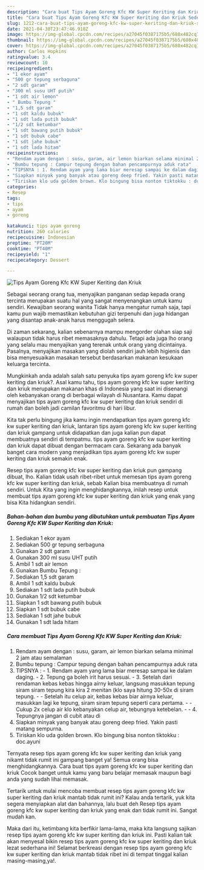 ```yaml
---
description: "Cara buat Tips Ayam Goreng Kfc KW Super Keriting dan Kriuk Sederhana dan Mudah Dibuat"
title: "Cara buat Tips Ayam Goreng Kfc KW Super Keriting dan Kriuk Sederhana dan Mudah Dibuat"
slug: 1212-cara-buat-tips-ayam-goreng-kfc-kw-super-keriting-dan-kriuk-sederhana-dan-mudah-dibuat
date: 2021-04-30T23:47:46.918Z
image: https://img-global.cpcdn.com/recipes/a27045f0387175b5/680x482cq70/tips-ayam-goreng-kfc-kw-super-keriting-dan-kriuk-foto-resep-utama.jpg
thumbnail: https://img-global.cpcdn.com/recipes/a27045f0387175b5/680x482cq70/tips-ayam-goreng-kfc-kw-super-keriting-dan-kriuk-foto-resep-utama.jpg
cover: https://img-global.cpcdn.com/recipes/a27045f0387175b5/680x482cq70/tips-ayam-goreng-kfc-kw-super-keriting-dan-kriuk-foto-resep-utama.jpg
author: Carlos Hopkins
ratingvalue: 3.4
reviewcount: 10
recipeingredient:
- "1 ekor ayam"
- "500 gr tepung serbaguna"
- "2 sdt garam"
- "300 ml susu UHT putih"
- "1 sdt air lemon"
- " Bumbu Tepung "
- "1,5 sdt garam"
- "1 sdt kaldu bubuk"
- "1 sdt lada putih bubuk"
- "1/2 sdt ketumbar"
- "1 sdt bawang putih bubuk"
- "1 sdt bubuk cabe"
- "1 sdt jahe bubuk"
- "1 sdt lada hitam"
recipeinstructions:
- "Rendam ayam dengan : susu, garam, air lemon biarkan selama minimal 2 jam atau semalaman"
- "Bumbu tepung : Campur tepung dengan bahan pencampurnya aduk rata"
- "TIPSNYA : 1. Rendam ayam yang lama biar meresap sampai ke dalam daging. 2. Tepung ga boleh irit harus sesuai. 3. Setelah dari rendaman kebas kebas hingga airny keluar, langsung masukkan tepung siram siram tepung kira kira 2 menitan (klo saya hitung 30-50x di siram tepung.  Setelah itu celup air, kebas kebas biar airnya keluar, masukkan lagi ke tepung, siram siram tepung seperti cara pertama.  Cukup 2x celup air klo kebanyakan celup air, tebungnya ketebelan.  4. Tepungnya jangan di cubit atau di"
- "Siapkan minyak yang banyak atau goreng deep fried. Yakin pasti matang sempurna."
- "Tiriskan klo uda golden brown. Klo bingung bisa nonton tiktokku : doc.ayuni"
categories:
- Resep
tags:
- tips
- ayam
- goreng

katakunci: tips ayam goreng 
nutrition: 260 calories
recipecuisine: Indonesian
preptime: "PT20M"
cooktime: "PT40M"
recipeyield: "1"
recipecategory: Dessert

---
```



![Tips Ayam Goreng Kfc KW Super Keriting dan Kriuk](https://img-global.cpcdn.com/recipes/a27045f0387175b5/680x482cq70/tips-ayam-goreng-kfc-kw-super-keriting-dan-kriuk-foto-resep-utama.jpg)

Sebagai seorang orang tua, menyajikan panganan sedap kepada orang tercinta merupakan suatu hal yang sangat menyenangkan untuk kamu sendiri. Kewajiban seorang  wanita Tidak hanya mengatur rumah saja, tapi kamu pun wajib memastikan kebutuhan gizi terpenuhi dan juga hidangan yang disantap anak-anak harus menggugah selera.

Di zaman  sekarang, kalian sebenarnya mampu mengorder olahan siap saji walaupun tidak harus ribet memasaknya dahulu. Tetapi ada juga lho orang yang selalu mau menyajikan yang terenak untuk orang yang dicintainya. Pasalnya, menyajikan masakan yang diolah sendiri jauh lebih higienis dan bisa menyesuaikan masakan tersebut berdasarkan makanan kesukaan keluarga tercinta. 



Mungkinkah anda adalah salah satu penyuka tips ayam goreng kfc kw super keriting dan kriuk?. Asal kamu tahu, tips ayam goreng kfc kw super keriting dan kriuk merupakan makanan khas di Indonesia yang saat ini disenangi oleh kebanyakan orang di berbagai wilayah di Nusantara. Kamu dapat menyajikan tips ayam goreng kfc kw super keriting dan kriuk sendiri di rumah dan boleh jadi camilan favoritmu di hari libur.

Kita tak perlu bingung jika kamu ingin mendapatkan tips ayam goreng kfc kw super keriting dan kriuk, lantaran tips ayam goreng kfc kw super keriting dan kriuk gampang untuk didapatkan dan juga kalian pun dapat membuatnya sendiri di tempatmu. tips ayam goreng kfc kw super keriting dan kriuk dapat dibuat dengan bermacam cara. Sekarang ada banyak banget cara modern yang menjadikan tips ayam goreng kfc kw super keriting dan kriuk semakin enak.

Resep tips ayam goreng kfc kw super keriting dan kriuk pun gampang dibuat, lho. Kalian tidak usah ribet-ribet untuk memesan tips ayam goreng kfc kw super keriting dan kriuk, sebab Kalian bisa membuatnya di rumah sendiri. Untuk Kita yang ingin menghidangkannya, inilah resep untuk membuat tips ayam goreng kfc kw super keriting dan kriuk yang enak yang bisa Kita hidangkan sendiri.

<!--inarticleads1-->

##### Bahan-bahan dan bumbu yang dibutuhkan untuk pembuatan Tips Ayam Goreng Kfc KW Super Keriting dan Kriuk:

1. Sediakan 1 ekor ayam
1. Sediakan 500 gr tepung serbaguna
1. Gunakan 2 sdt garam
1. Gunakan 300 ml susu UHT putih
1. Ambil 1 sdt air lemon
1. Gunakan  Bumbu Tepung :
1. Sediakan 1,5 sdt garam
1. Ambil 1 sdt kaldu bubuk
1. Sediakan 1 sdt lada putih bubuk
1. Gunakan 1/2 sdt ketumbar
1. Siapkan 1 sdt bawang putih bubuk
1. Siapkan 1 sdt bubuk cabe
1. Sediakan 1 sdt jahe bubuk
1. Gunakan 1 sdt lada hitam




<!--inarticleads2-->

##### Cara membuat Tips Ayam Goreng Kfc KW Super Keriting dan Kriuk:

1. Rendam ayam dengan : susu, garam, air lemon biarkan selama minimal 2 jam atau semalaman
1. Bumbu tepung : Campur tepung dengan bahan pencampurnya aduk rata
1. TIPSNYA : - 1. Rendam ayam yang lama biar meresap sampai ke dalam daging. - 2. Tepung ga boleh irit harus sesuai. - 3. Setelah dari rendaman kebas kebas hingga airny keluar, langsung masukkan tepung siram siram tepung kira kira 2 menitan (klo saya hitung 30-50x di siram tepung. -  - Setelah itu celup air, kebas kebas biar airnya keluar, masukkan lagi ke tepung, siram siram tepung seperti cara pertama. -  - Cukup 2x celup air klo kebanyakan celup air, tebungnya ketebelan. -  - 4. Tepungnya jangan di cubit atau di
1. Siapkan minyak yang banyak atau goreng deep fried. Yakin pasti matang sempurna.
1. Tiriskan klo uda golden brown. Klo bingung bisa nonton tiktokku : doc.ayuni




Ternyata resep tips ayam goreng kfc kw super keriting dan kriuk yang nikamt tidak rumit ini gampang banget ya! Semua orang bisa menghidangkannya. Cara buat tips ayam goreng kfc kw super keriting dan kriuk Cocok banget untuk kamu yang baru belajar memasak maupun bagi anda yang sudah lihai memasak.

Tertarik untuk mulai mencoba membuat resep tips ayam goreng kfc kw super keriting dan kriuk mantab tidak rumit ini? Kalau anda tertarik, yuk kita segera menyiapkan alat dan bahannya, lalu buat deh Resep tips ayam goreng kfc kw super keriting dan kriuk yang enak dan tidak rumit ini. Sangat mudah kan. 

Maka dari itu, ketimbang kita berfikir lama-lama, maka kita langsung sajikan resep tips ayam goreng kfc kw super keriting dan kriuk ini. Pasti kalian tak akan menyesal bikin resep tips ayam goreng kfc kw super keriting dan kriuk lezat sederhana ini! Selamat berkreasi dengan resep tips ayam goreng kfc kw super keriting dan kriuk mantab tidak ribet ini di tempat tinggal kalian masing-masing,ya!.

